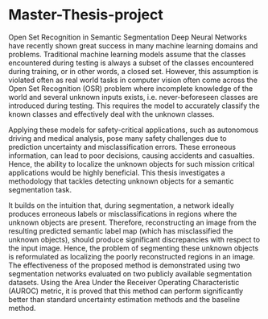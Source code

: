 # Master-Thesis-project
Open Set Recognition in Semantic Segmentation
  Deep Neural Networks have recently shown great success in many machine learning domains and problems. Traditional machine learning models
assume that the classes encountered during testing is always a subset of the
classes encountered during training, or in other words, a closed set. However,
this assumption is violated often as real world tasks in computer vision often come across the Open Set Recognition (OSR) problem where incomplete
knowledge of the world and several unknown inputs exists, i.e. never-beforeseen classes are introduced during testing. This requires the model to accurately classify the known classes and effectively deal with the unknown classes.

  Applying these models for safety-critical applications, such as autonomous driving and medical analysis, pose many safety challenges due to prediction uncertainty and misclassification errors. These erroneous information, can lead to poor decisions, causing accidents and casualties. Hence,
the ability to localize the unknown objects for such mission critical applications would be highly beneficial. This thesis investigates a methodology that
tackles detecting unknown objects for a semantic segmentation task.

  It builds on the intuition that, during segmentation, a network ideally
produces erroneous labels or misclassifications in regions where the unknown
objects are present. Therefore, reconstructing an image from the resulting
predicted semantic label map (which has misclassified the unknown objects),
should produce significant discrepancies with respect to the input image.
Hence, the problem of segmenting these unknown objects is reformulated as
localizing the poorly reconstructed regions in an image. The effectiveness
of the proposed method is demonstrated using two segmentation networks
evaluated on two publicly available segmentation datasets. Using the Area
Under the Receiver Operating Characteristic (AUROC) metric, it is proved
that this method can perform significantly better than standard uncertainty
estimation methods and the baseline method.
